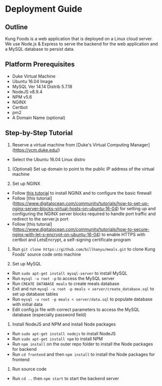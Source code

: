 # Deployment Guide

## Outline

Kung Foods is a web application that is deployed on a Linux cloud server. We use Node.js & Express to serve the backend for the web application and a MySQL database to persist data. 

## Platform Prerequisites

- Duke Virtual Machine
- Ubuntu 16.04 Image
- MySQL Ver 14.14 Distrib 5.7.18
- NodeJS v8.9.4
- NPM v5.6
- NGINX
- Certbot
- pm2
- A Domain Name (optional)

## Step-by-Step Tutorial

1. Reserve a virtual machine from [Duke's Virtual Computing Manager] (https://vcm.duke.edu/)
 - Select the Ubuntu 16.04 Linux distro

1. (Optional) Set up domain to point to the public IP address of the virtual machine

1. Set up NGINX
 - Follow [this tutorial](https://www.digitalocean.com/community/tutorials/how-to-install-nginx-on-ubuntu-16-04) to install NGINX and to configure the basic firewall
 - Follow [this tutorial] (https://www.digitalocean.com/community/tutorials/how-to-set-up-nginx-server-blocks-virtual-hosts-on-ubuntu-16-04) for setting up and configuring the NGINX server blocks required to handle port traffic and redirect to the server.js port
 - Follow [this tutorial] (https://www.digitalocean.com/community/tutorials/how-to-secure-nginx-with-let-s-encrypt-on-ubuntu-16-04) to enable HTTPS with certbot and LetsEncrypt, a self-signing certificate program
1. Run `git clone https://github.com/billhanyu/meals.git` to clone Kung Foods' source code onto machine

1. Set up MySQL
 - Run `sudo apt-get install mysql-server` to install MySQL
 - Run `mysql -u root -p` to access the MySQL server
 - Run `CREATE DATABASE meals` to create meals database
 - Exit and run `mysql -u root -p meals < server/create_database.sql` to set up database tables
 - Run `mysql -u root -p meals < server/data.sql` to populate database with initial data
 - Edit config.js file with correct parameters to access the MySQL database (especially password field)

1. Install NodeJS and NPM and install Node packages
 - Run `sudo apt-get install nodejs` to install NodeJS
 - Run `sudo apt-get install npm` to install NPM
 - Run `npm install` on the outer repo folder to install the Node packages for backend
 - Run `cd frontend` and then `npm install` to install the Node packages for frontend

1. Run source code
 - Run `cd ..` then `npm start` to start the backend server
